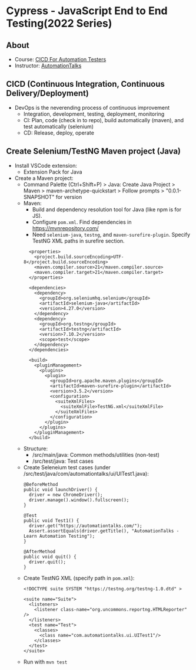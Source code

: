 # Cypress - JavaScript End to End Testing(2022 Series)

## About
- Course: [CICD For Automation Testers](https://www.youtube.com/playlist?list=PL5fOKT7XR42Po4zh8nHCozrcsMboLNXjF)
- Instructor: [AutomationTalks](https://www.youtube.com/@AutomationTalks)

## CICD (Continuous Integration, Continuous Delivery/Deployment)
- DevOps is the neverending process of continuous improvement
  - Integration, development, testing, deployment, monitoring
  - CI: Plan, code (check in to repo), build automatically (maven), and test automatically (selenium)
  - CD: Release, deploy, operate

## Create Selenium/TestNG Maven project (Java)
- Install VSCode extension:
  - Extension Pack for Java
- Create a Maven project:
  - Command Palette (Ctrl+Shift+P) >  Java: Create Java Project > Maven > maven-archetype-quickstart > Follow prompts > "0.0.1-SNAPSHOT" for version
  - Maven: 
    - Build and dependency resolution tool for Java (like npm is for JS).  
    - Configure `pom.xml`.  Find dependencies in https://mvnrepository.com/
    - Need `selenium-java`, `testng`, and `maven-surefire-plugin`.  Specify TestNG XML paths in surefire section.
    ```
      <properties>
        <project.build.sourceEncoding>UTF-8</project.build.sourceEncoding>
        <maven.compiler.source>21</maven.compiler.source>
        <maven.compiler.target>21</maven.compiler.target>
      </properties>

      <dependencies>
        <dependency>
          <groupId>org.seleniumhq.selenium</groupId>
          <artifactId>selenium-java</artifactId>
          <version>4.27.0</version>
        </dependency>
        <dependency>
          <groupId>org.testng</groupId>
          <artifactId>testng</artifactId>
          <version>7.10.2</version>
          <scope>test</scope>
        </dependency>
      </dependencies>

      <build>
        <pluginManagement>
          <plugins>
            <plugin>
              <groupId>org.apache.maven.plugins</groupId>
              <artifactId>maven-surefire-plugin</artifactId>
              <version>3.5.2</version>
              <configuration>
                <suiteXmlFiles>
                  <suiteXmlFile>TestNG.xml</suiteXmlFile>
                </suiteXmlFiles>
              </configuration>
            </plugin>
          </plugins>
        </pluginManagement>
      </build>
    ```
  - Structure:
    - /src/main/java: Common methods/utilities (non-test)
    - /src/test/java: Test cases
  - Create Seleneium test cases (under /src/test/java/com/automationtalks/ui/UITest1.java):
    ```
    @BeforeMethod
    public void launchDriver() {
      driver = new ChromeDriver();
      driver.manage().window().fullscreen();
    }

    @Test
    public void Test1() {
      driver.get("https://automationtalks.com/");
      Assert.assertEquals(driver.getTitle(), "AutomationTalks - Learn Automation Testing");
    }

    @AfterMethod
    public void quit() {
      driver.quit();
    }
    ```
  - Create TestNG XML (specify path in `pom.xml`):
    ```
    <!DOCTYPE suite SYSTEM "https://testng.org/testng-1.0.dtd" >

    <suite name="Suite">
      <listeners>
        <listener class-name="org.uncommons.reportng.HTMLReporter" />
      </listeners>
      <test name="Test">
        <classes>
          <class name="com.automationtalks.ui.UITest1"/>
        </classes>
      </test>
    </suite> 
    ```
  - Run with `mvn test`